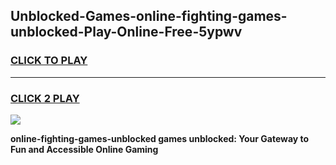 
## Unblocked-Games-online-fighting-games-unblocked-Play-Online-Free-5ypwv
<h3>
<a href="https://premium76.site?title=online-fighting-games-unblocked&ref=26A">CLICK TO PLAY</a></h3>
<hr>

<h3>
<a href="https://premium76.site?title=online-fighting-games-unblocked&ref=26A">CLICK 2 PLAY</a>
  
</h3>

<a href="https://premium76.site?title=online-fighting-games-unblocked&ref=26A"><img src="https://clearcache.store/games.png"></a>


**online-fighting-games-unblocked games unblocked: Your Gateway to Fun and Accessible Online Gaming**
